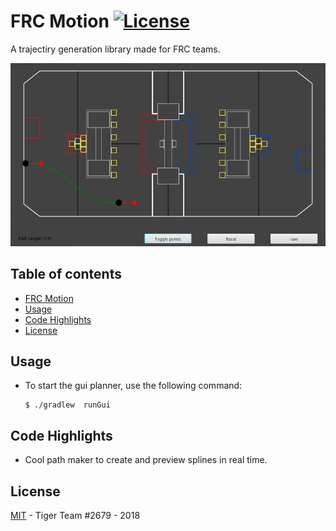 # FRC Motion  [![License](https://img.shields.io/badge/license-MIT-blue.svg)](https://shields.io/)
A trajectiry generation library made for FRC teams.

 <img src="https://raw.githubusercontent.com/Tiger-team-2679/FRC-Motion/master/pics/program.jpg?token=AVHeGzzz8uJWUB5gEXDOZHicBNSpwohBks5bXKeJwA%3D%3D" alt="W3Schools.com"> 

## Table of contents
* [FRC Motion](#frc-motion)
* [Usage](#usage)
* [Code Highlights](#code-highlights)
* [License](#license)

## Usage
* To start the gui planner, use the following command:

    ```
    $ ./gradlew  runGui
    ```

## Code Highlights

* Cool path maker to create and preview splines in real time.

## License
[MIT](LICENSE) - Tiger Team #2679 - 2018
	
